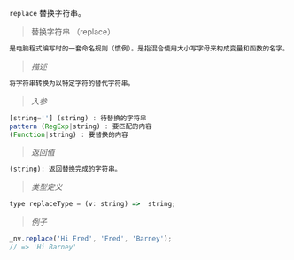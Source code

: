 `replace` 替换字符串。

> 替换字符串 （replace）

```javascript
是电脑程式编写时的一套命名规则（惯例）。是指混合使用大小写字母来构成变量和函数的名字。
```
> *描述*

```javascript
将字符串转换为以特定字符的替代字符串。
```

> *入参*

```javascript
[string=''] (string) : 待替换的字符串
pattern (RegExp|string) : 要匹配的内容
(Function|string) : 要替换的内容
```

> *返回值*

```javascript
(string): 返回替换完成的字符串。

```

> *类型定义*

```javascript
type replaceType = (v: string) =>  string;
```

> *例子*

```javascript
_nv.replace('Hi Fred', 'Fred', 'Barney');
// => 'Hi Barney'
```




